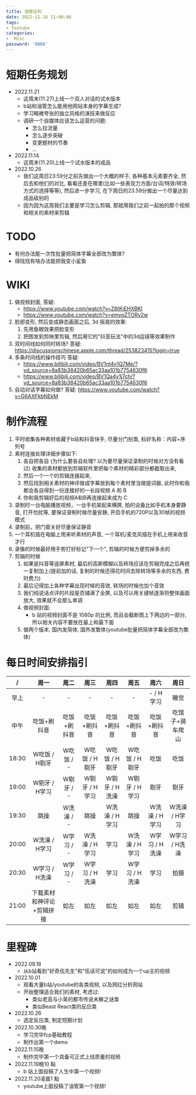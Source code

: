 ```yaml
---
title: 油管比利
date: 2022-11-16 11:00:06
tags:
- Youtube
categories:
-  Misc
password: '0806'
---
```







# 短期任务规划

- 2022.11.21
    - 这周末(11.27)上线一个双人对话的试水版本
    - b站和油管怎么能用他网站本身的字幕生成?
    - 学习略微夸张的独立风格的演技来做反应
    - 调研一个自媒体应该怎么运营的问题:
        - 怎么拉流量
        - 怎么逐步突破
        - 变更题材的节奏
        - ...
- 2022.11.14
    - 这周末(11.20)上线一个试水版本的成品
- 2022.10.26
    - 我们这周日23:59分之前先做出一个大概的样子, 各种基本元素要齐全, 然后去和他们的对比, 看看还差在哪里(比如一些表现力方面/台词/特效/转场方式的选择等等), 然后进一步学习, 在下周日的23.59分做出一个尽量达到成品级别的
    - 因为因为这周我们主要是学习怎么剪辑, 那就用我们之前一起拍的那个视频和相关的素材来剪辑


# TODO

- 有何办法能一次性批量把简体字幕全部改为繁体?
- 得找找有啥办法能把我变小鲨鱼
   


# WIKI

1. 做视频封面, 答疑:
    - https://www.youtube.com/watch?v=Z6tKiEHXBKI
    - https://www.youtube.com/watch?v=emyoZTORv2w
2. 脸部变形, 然后变成静态画面之后, 3d 摇晃的效果:
    1. 先用鱼眼效果把脸变形
    2. 把图发到剪映里剪辑, 然后用它的"抖音玩法"中的3d运镜等效果制作
3. 双时间线如何同时转场? 答疑: https://discussionschinese.apple.com/thread/253823415?login=true
4. 多条时间线的操作技巧 答疑: 
    - https://www.bilibili.com/video/BV1nt4y1Q7Me/?vd_source=8a83b38420b65ac33aa101b7754630f6
    - https://www.bilibili.com/video/BV1Qa4y1j7ch/?vd_source=8a83b38420b65ac33aa101b7754630f6
5. 自动对话字幕如何做? 答疑: https://www.youtube.com/watch?v=G6AXFkbNEkM


# 制作流程

1. 平时收集各种素材收藏于b站和抖音快手, 尽量分门别类, 标好名称：内容+序列号
2. 素材连接处理详细步骤如下:
    1. 各自把各自 (为什么要各自处理? 以为要尽量保证录制的时候对方没有看过) 收集的素材都放到剪辑软件里把每个素材的精彩部分都截取出来,
    2. 然后一个一个的剪辑连接起来, 
    3. 然后找到相关素材的神评做成字幕放到每个素材里当做提词器, 此时你和我都会各自得到一份连接好的一长段视频 A 和 B 
    4. 你和我剪辑好后的视频A和B再连接起来成为 C
3. 录制时一台电脑播放视频，一台手机架起来横屏, 拍的设备比如手机本身要静音, 打开勿扰等, 要保证录制时候尽量安静, 开启手机的720P以及30帧的视频模式
4. 录制前，把门窗关好尽量保证静音
5. 一个耳机插在电脑上用来听素材的声音, 一个耳机/麦克风插在手机上用来收音才行
6. 录像的时候最好用手势打好标记"下一个", 剪辑的时候方便剪掉多余的
7. 剪辑的时候
    1. 如果是抖音等竖屏素材, 最后的高斯模糊以及转场应该在剪辑完成之后再统一复制加上(提前加的话, 复制的时候还得花时间去除转场等多余的东西, 费时费力)
    2. 最后记得加上各种字幕出现时候的音效, 转场的时候也加个音效
    3. 我们纯说话点评的片段是否铺满了全屏, 以及可以用关键帧逐渐将整体画面放大, 效果就不会那么单调
    4. 做视频封面:
        - b 站的视频封面不是 1080p 的比例, 而且会截断图上下两边的一部分, 所以相关内容不要放在最上和最下面
    5. 做两个版本, 国内发简体, 国外发繁体(youtube批量把简体字幕全部改为繁体)


# 每日时间安排指引

|  /     |  周一                       | 周二       |  周三        | 周四         |    周五       |   周六          |  周日                    |
|:----:  | :----:                      | :----:     |  :----:      | :----:       |   :----:      | :----:          |  :----:                  |
|  早上  | -                           | -          | -            | -            | -             | - / H学习       | 睡觉                      |
|  中午  | 吃饭+刷抖音                 | 吃饭+刷抖音| 吃饭+刷抖音  | 吃饭+刷抖音   | 吃饭+刷抖音   | 吃饭+刷抖音     | 吃馆子+骑车爬山           |
| 18:30  | W吃饭 / H剔牙               | W吃饭 / -  | W吃饭 / H剔牙| W吃饭 / H剔牙 | W吃饭 / H剔牙 | 吃饭           |  吃饭                     |
| 19:00  | W剔牙 / H学习               | W剔牙 / -  | W剔牙 / H学习| W剔牙 / H洗澡 | W剔牙 / H学习 | 剔牙           |  剔牙                     |
| 19:30  | 跳操                        | W洗澡 / -  | 跳操         | W洗澡 / H学习 | 跳操          | W洗澡 / H学习  | W洗澡 / H学习             |
| 20:00  | W洗澡 / H学习               | W学习 / -  | W洗澡 / H学习|    学习       | W洗澡 / H学习 | W学习 / H洗澡  | W学习 / H洗澡             |
| 20:30  | W学习 / H洗澡               | W学习 / -  | W学习 / H洗澡|    学习       | W学习 / H洗澡 |      学习      |      拍摄                 |
| 21:00  | 下载素材和神评论+剪辑拼接   | 如左       | 如左         | 如左          | 如左          | 如左           |      剪辑                 |


# 里程碑

- 2022.09.18
    - 从b站看到"好奇伍先生"和"伍话可说"的如何成为一个up主的视频
- 2022.10.01
    - 观看大量b站/youtube的各类视频, 以及网红分析网站
    - 开始整理适合我们的素材, 考虑过:
        - 类似老高与小茉的都市传说未解之谜类
        - 类似Beast React类的反应类
- 2022.10.26
    - 选定反应类, 制定短期计划
- 2022.10.30晚
    - 学习完毕fcp基础教程
    - 制作出第一个demo
- 2022.11.15晚
    - 制作完毕第一个具备可正式上线质量的视频
- 2022.11.19晚10 點
    - b 站上面投稿了人生中第一个视频!
- 2022.11.20凌晨1 點
    - youtube上面投稿了油管第一个视频!